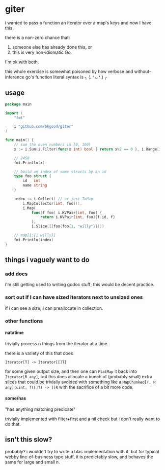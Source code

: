 # giter
i wanted to pass a function an iterator over a map's keys and now I have this.

there is a non-zero chance that:

1. someone else has already done this, or
1. this is very non-idiomatic Go.

I'm ok with both.

this whole exercise is somewhat poisoned by how verbose and without-inference go's function literal
syntax is ╮ (. ❛ ᴗ ❛.) ╭

## usage

```go
package main

import (
	"fmt"

	i "github.com/bkgood/giter"
)

func main() {
	// sum the even numbers in [0, 100)
	x := i.Sum(i.Filter(func(x int) bool { return x%2 == 0 }, i.Range[int](0, 100)))

	// 2450
	fmt.Println(x)

	// build an index of some structs by an id
	type foo struct {
		id   int
		name string
	}

	index := i.Collect( // or just ToMap
		i.MapCollector[int, foo](),
		i.Map(
			func(f foo) i.KVPair[int, foo] {
				return i.KVPair[int, foo]{f.id, f}
			},
			i.Slice([]foo{foo{1, "willy"}})))

	// map[1:{1 willy}]
	fmt.Println(index)
}
```

## things i vaguely want to do

### add docs

i'm still getting used to writing godoc stuff; this would be decent practice.

### sort out if I can have sized iterators next to unsized ones

if i can see a size, I can preallocate in collection.

### other functions

#### natatime
trivially process n things from the iterator at a time.

there is a variety of this that does

    Iterator[T] -> Iterator[[]T]

for some given output size, and then one can `FlatMap` it back into `Iterator[R any]`, but this does
allocate a bunch of (probably small) extra slices that could be trivially avoided with something
like a `MapChunked[T, R any](uint, f([]T) -> []R` with the sacrifice of a bit more code.

#### some/has
"has anything matching predicate"

trivially implemented with filter+first and a nil check but i don't really want to do that.

## isn't this slow?

probably? i wouldn't try to write a blas implementation with it. but for typical webby
line-of-business type stuff, it is predictably slow, and behaves the same for large and small n.
